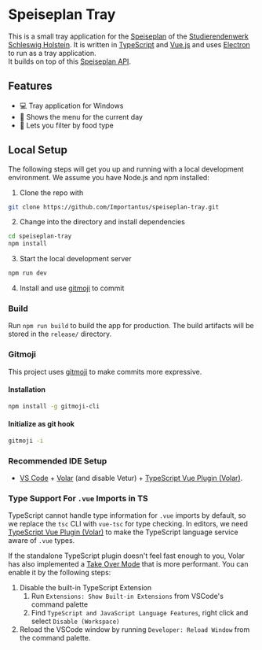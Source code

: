 # Speiseplan Tray
This is a small tray application for the [Speiseplan](https://studentenwerk.sh/de/mensen-in-luebeck?ort=3&mensa=8#mensaplan) of the [Studierendenwerk Schleswig Holstein](https://studentenwerk.sh). It is written in [TypeScript](https://www.typescriptlang.org/) and [Vue.js](https://vuejs.org/) and uses [Electron](https://www.electronjs.org/) to run as a tray application. \
It builds on top of this [Speiseplan API](https://speiseplan.mcloud.digital/).
## Features
- 💻 Tray application for Windows
- 📅 Shows the menu for the current day
- 🥬 Lets you filter by food type
## Local Setup
The following steps will get you up and running with a local development environment. We assume you have Node.js and npm installed:

1. Clone the repo with 
```bash
git clone https://github.com/Importantus/speiseplan-tray.git
```
2. Change into the directory and install dependencies
```bash
cd speiseplan-tray
npm install
```
3. Start the local development server
```bash
npm run dev
```
4. Install and use [gitmoji](#gitmoji) to commit

### Build
Run `npm run build` to build the app for production. The build artifacts will be stored in the `release/` directory.

### Gitmoji

This project uses [gitmoji](https://gitmoji.carloscuesta.me/) to make commits more expressive.

#### Installation

```bash
npm install -g gitmoji-cli
```

#### Initialize as git hook

```bash
gitmoji -i
```
### Recommended IDE Setup

- [VS Code](https://code.visualstudio.com/) + [Volar](https://marketplace.visualstudio.com/items?itemName=Vue.volar) (and disable Vetur) + [TypeScript Vue Plugin (Volar)](https://marketplace.visualstudio.com/items?itemName=Vue.vscode-typescript-vue-plugin).

### Type Support For `.vue` Imports in TS

TypeScript cannot handle type information for `.vue` imports by default, so we replace the `tsc` CLI with `vue-tsc` for type checking. In editors, we need [TypeScript Vue Plugin (Volar)](https://marketplace.visualstudio.com/items?itemName=Vue.vscode-typescript-vue-plugin) to make the TypeScript language service aware of `.vue` types.

If the standalone TypeScript plugin doesn't feel fast enough to you, Volar has also implemented a [Take Over Mode](https://github.com/johnsoncodehk/volar/discussions/471#discussioncomment-1361669) that is more performant. You can enable it by the following steps:

1. Disable the built-in TypeScript Extension
   1. Run `Extensions: Show Built-in Extensions` from VSCode's command palette
   2. Find `TypeScript and JavaScript Language Features`, right click and select `Disable (Workspace)`
2. Reload the VSCode window by running `Developer: Reload Window` from the command palette.
